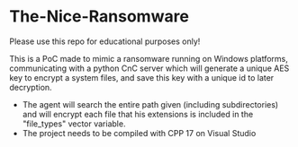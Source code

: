 # The-Nice-Ransomware
Please use this repo for educational purposes only!

This is a PoC made to mimic a ransomware running on Windows platforms, communicating with a python CnC server which will generate a unique AES key to encrypt a system files, and save this key with a unique id to later decryption.

* The agent will search the entire path given (including subdirectories) and will encrypt each file that his extensions is included in the "file_types" vector variable.
* The project needs to be compiled with CPP 17 on Visual Studio
